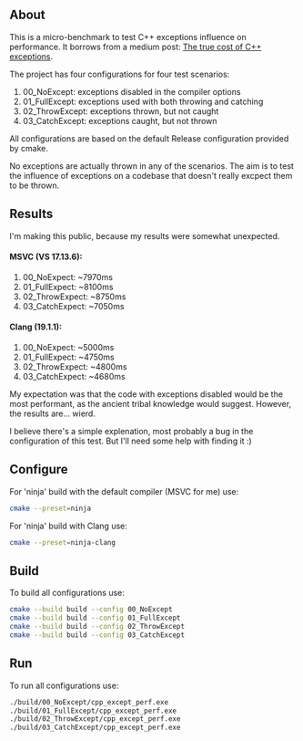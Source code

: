## About

This is a micro-benchmark to test C++ exceptions influence on performance. It borrows from a medium post: [The true cost of C++ exceptions](https://mmomtchev.medium.com/the-true-cost-of-c-exceptions-7be7614b5d84).

The project has four configurations for four test scenarios:
1. 00_NoExcept: exceptions disabled in the compiler options
2. 01_FullExcept: exceptions used with both throwing and catching
3. 02_ThrowExcept: exceptions thrown, but not caught
4. 03_CatchExcept: exceptions caught, but not thrown

All configurations are based on the default Release configuration provided by cmake.

No exceptions are actually thrown in any of the scenarios. The aim is to test the influence of exceptions on a codebase that doesn't really excpect them to be thrown.

## Results

I'm making this public, because my results were somewhat unexpected.

#### MSVC (VS 17.13.6):
1. 00_NoExpect: ~7970ms
2. 01_FullExpect: ~8100ms
3. 02_ThrowExpect: ~8750ms
4. 03_CatchExpect: ~7050ms

#### Clang (19.1.1):
1. 00_NoExpect: ~5000ms
2. 01_FullExpect: ~4750ms
3. 02_ThrowExpect: ~4800ms
4. 03_CatchExpect: ~4680ms

My expectation was that the code with exceptions disabled would be the most performant, as the ancient tribal knowledge would suggest. However, the results are... wierd.

I believe there's a simple explenation, most probably a bug in the configuration of this test. But I'll need some help with finding it :)

## Configure

For 'ninja' build with the default compiler (MSVC for me) use:
```sh
cmake --preset=ninja
```

For 'ninja' build with Clang use:
```sh
cmake --preset=ninja-clang
```

## Build

To build all configurations use:
```sh
cmake --build build --config 00_NoExcept
cmake --build build --config 01_FullExcept
cmake --build build --config 02_ThrowExcept
cmake --build build --config 03_CatchExcept
```

## Run

To run all configurations use:
```sh
./build/00_NoExcept/cpp_except_perf.exe
./build/01_FullExcept/cpp_except_perf.exe
./build/02_ThrowExcept/cpp_except_perf.exe
./build/03_CatchExcept/cpp_except_perf.exe
```
